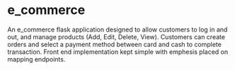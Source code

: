 # e_commerce
An e_commerce flask application
designed to allow customers to log in and out, and manage products (Add, Edit, Delete, View).
Customers can create orders and select a payment method between card and cash to complete transaction. 
Front end implementation kept simple with emphesis placed on mapping endpoints. 
